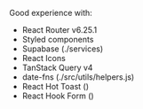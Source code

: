 Good experience with:

- React Router v6.25.1
- Styled components
- Supabase (./services)
- React Icons
- TanStack Query v4
- date-fns (./src/utils/helpers.js)
- React Hot Toast (<CreateCabinsForm/>)
- React Hook Form (<CreateCabinsForm/>)
